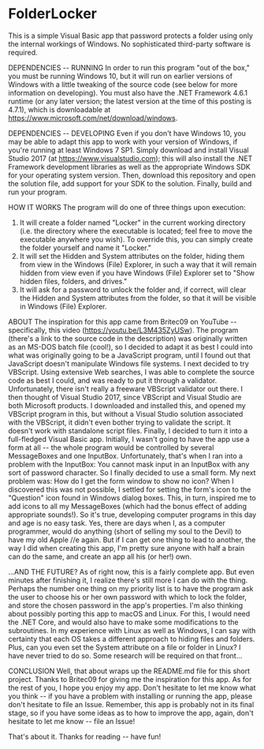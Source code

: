 # FolderLocker
This is a simple Visual Basic app that password protects a folder using only the internal workings of Windows. No sophisticated third-party software is required.

DEPENDENCIES -- RUNNING
In order to run this program "out of the box," you must be running Windows 10, but it will run on earlier versions of Windows with a little tweaking of the source code (see below for more information on developing). You must also have the .NET Framework 4.6.1 runtime (or any later version; the latest version at the time of this posting is 4.7.1), which is downloadable at https://www.microsoft.com/net/download/windows.

DEPENDENCIES -- DEVELOPING
Even if you don't have Windows 10, you may be able to adapt this app to work with your version of Windows, if you're running at least Windows 7 SP1. Simply download and install Visual Studio 2017 (at https://www.visualstudio.com); this will also install the .NET Framework development libraries as well as the appropriate Windows SDK for your operating system version. Then, download this repository and open the solution file, add support for your SDK to the solution. Finally, build and run your program.

HOW IT WORKS
The program will do one of three things upon execution:
1. It will create a folder named "Locker" in the current working directory (i.e. the directory where the executable is located; feel free to move the executable anywhere you wish). To override this, you can simply create the folder yourself and name it "Locker."
2. It will set the Hidden and System attributes on the folder, hiding them from view in the Windows (File) Explorer, in such a way that it will remain hidden from view even if you have Windows (File) Explorer set to "Show hidden files, folders, and drives."
3. It will ask for a password to unlock the folder and, if correct, will clear the Hidden and System attributes from the folder, so that it will be visible in Windows (File) Explorer.

ABOUT
The inspiration for this app came from Britec09 on YouTube -- specifically, this video (https://youtu.be/L3M435ZyUSw). The program (there's a link to the source code in the description) was originally written as an MS-DOS batch file (cool!), so I decided to adapt it as best I could into what was originally going to be a JavaScript program, until I found out that JavaScript doesn't manipulate Windows file systems.
I next decided to try VBScript. Using extensive Web searches, I was able to complete the source code as best I could, and was ready to put it through a validator. Unfortunately, there isn't really a freeware VBScript validator out there.
I then thought of Visual Studio 2017, since VBScript and Visual Studio are both Microsoft products. I downloaded and installed this, and opened my VBScript program in this, but without a Visual Studio solution associated with the VBScript, it didn't even bother trying to validate the script. It doesn't work with standalone script files.
Finally, I decided to turn it into a full-fledged Visual Basic app. Initially, I wasn't going to have the app use a form at all -- the whole program would be controlled by several MessageBoxes and one InputBox. Unfortunately, that's when I ran into a problem with the InputBox: You cannot mask input in an InputBox with any sort of password character.
So I finally decided to use a small form. My next problem was: How do I get the form window to show no icon? When I discovered this was not possible, I settled for setting the form's icon to the "Question" icon found in Windows dialog boxes. This, in turn, inspired me to add icons to all my MessageBoxes (which had the bonus effect of adding appropriate sounds!).
So it's true, developing computer programs in this day and age is no easy task. Yes, there are days when I, as a computer programmer, would do anything (short of selling my soul to the Devil) to have my old Apple //e again. But if I can get one thing to lead to another, the way I did when creating this app, I'm pretty sure anyone with half a brain can do the same, and create an app all his (or her!) own.

...AND THE FUTURE?
As of right now, this is a fairly complete app. But even minutes after finishing it, I realize there's still more I can do with the thing. Perhaps the number one thing on my priority list is to have the program ask the user to choose his or her own password with which to lock the folder, and store the chosen password in the app's properties.
I'm also thinking about possibly porting this app to macOS and Linux. For this, I would need the .NET Core, and would also have to make some modifications to the subroutines. In my experience with Linux as well as Windows, I can say with certainty that each OS takes a different approach to hiding files and folders. Plus, can you even set the System attribute on a file or folder in Linux? I have never tried to do so. Some research will be required on that front...

CONCLUSION
Well, that about wraps up the README.md file for this short project. Thanks to Britec09 for giving me the inspiration for this app. As for the rest of you, I hope you enjoy my app. Don't hesitate to let me know what you think -- if you have a problem with installing or running the app, please don't hesitate to file an Issue. Remember, this app is probably not in its final stage, so if you have some ideas as to how to improve the app, again, don't hesitate to let me know -- file an Issue!

That's about it. Thanks for reading -- have fun!

